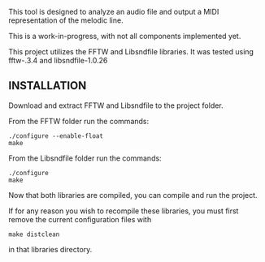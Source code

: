 This tool is designed to analyze an audio file and output a MIDI 
representation of the melodic line.

This is a work-in-progress, with not all components implemented yet.

This project utilizes the FFTW and Libsndfile libraries. It was tested using
fftw-.3.4 and libsndfile-1.0.26

INSTALLATION
------------
Download and extract FFTW and Libsndfile to the project folder.

From the FFTW folder run the commands:

	./configure --enable-float
	make

From the Libsndfile folder run the commands:

	./configure
	make

Now that both libraries are compiled, you can compile and run the project.

If for any reason you wish to recompile these libraries, you must first remove
the current configuration files with
	
	make distclean

in that libraries directory.